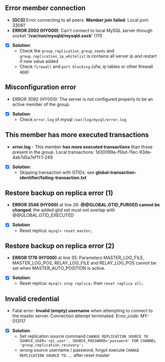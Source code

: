 ## Error member connection
- **[GCS]** Error connecting to all peers. **Member join failed**. Local port: 33061'
- **ERROR 2002 (HY000)**: Can't connect to local MySQL server through socket **'/var/run/mysqld/mysqld.sock'** (111)

- [x] **Solution**:
    - Check the `group_replication_group_seeds` and `group_replication_ip_whitelist` is contains all server ip and restart if new value added
    - Check `firewall` and `port blocking` (ufw, ip tables or other firewall app)

## Misconfiguration error
- ERROR 3092 (HY000): The server is not configured properly to be an active member of the group.

- [x] **Solution**:
    - Check `error.log` of mysql `/var/log/mysql/error.log`


## This member has more executed transactions
- **error.log** - This member **has more executed transactions** than those present in the group. Local transactions: 1d30099a-f5bd-11ec-93de-4ab7d5a7ef11:1-249

- [x] **Solution**:
    - Skipping transaction with GTIDs: see **global-transaction-identifier/failing-transaction.txt**


## Restore backup on replica error (1)
- **ERROR 3546 (HY000)** at line 26: **@@GLOBAL.GTID_PURGED cannot be changed**: the added gtid set must not overlap with @@GLOBAL.GTID_EXECUTED

- [x] **Solution**:
    - Reset replica: `mysql> reset master;`


## Restore backup on replica error (2)
- **ERROR 1776 (HY000)** at line 35: Parameters MASTER_LOG_FILE, MASTER_LOG_POS, RELAY_LOG_FILE and RELAY_LOG_POS cannot be set when MASTER_AUTO_POSITION is active.

- [x] **Solution**:
    - Reset replica: `mysql> stop replica;` then `reset replica all;`


## Invalid credential
- Fatal error: **Invalid (empty) username** when attempting to connect to the master server. Connection attempt terminated. Error_code: MY-013117

- [x] **Solution**:
    - Set replication source command `CHANGE REPLICATION SOURCE TO SOURCE_USER='rpl_user', SOURCE_PASSWORD='password' FOR CHANNEL 'group_replication_recovery';`
    - wrong source username / password, forgot execute `CHANGE REPLICATION SOURCE TO...` after reset master